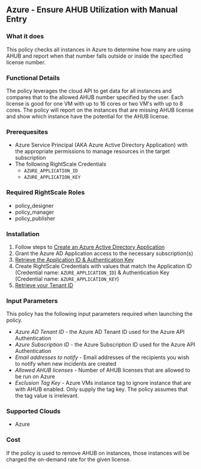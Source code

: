 ## Azure - Ensure AHUB Utilization with Manual Entry

### What it does

This policy checks all instances in Azure to determine how many are using AHUB and report when that number falls outside or inside the specified license number.

### Functional Details

The policy leverages the cloud API to get data for all instances and compares that to the allowed AHUB number specified by the user.
Each license is good for one VM with up to 16 cores or two VM's with up to 8 cores. The policy will report on the instances that are missing AHUB license and show which instance have the potential for the AHUB license.
 
### Prerequesites

- Azure Service Principal (AKA Azure Active Directory Application) with the appropriate permissions to manage resources in the target subscription
- The following RightScale Credentials
  - `AZURE_APPLICATION_ID`
  - `AZURE_APPLICATION_KEY`
  
### Required RightScale Roles

- policy_designer
- policy_manager
- policy_publisher

### Installation

1. Follow steps to [Create an Azure Active Directory Application](https://docs.microsoft.com/en-us/azure/azure-resource-manager/resource-group-create-service-principal-portal#create-an-azure-active-directory-application)
1. Grant the Azure AD Application access to the necessary subscription(s)
1. [Retrieve the Application ID & Authentication Key](https://docs.microsoft.com/en-us/azure/azure-resource-manager/resource-group-create-service-principal-portal#get-application-id-and-authentication-key)
1. Create RightScale Credentials with values that match the Application ID (Credential name: `AZURE_APPLICATION_ID`) & Authentication Key (Credential name: `AZURE_APPLICATION_KEY`)
1. [Retrieve your Tenant ID](https://docs.microsoft.com/en-us/azure/azure-resource-manager/resource-group-create-service-principal-portal#get-tenant-id)


### Input Parameters

This policy has the following input parameters required when launching the policy.

- *Azure AD Tenant ID* - the Azure AD Tenant ID used for the Azure API Authentication
- *Azure Subscription ID* - the Azure Subscription ID used for the Azure API Authentication
- *Email addresses to notify* - Email addresses of the recipients you wish to notify when new incidents are created
- *Allowed AHUB licenses* - Number of AHUB licenses that are allowed to be run on Azure
- *Exclusion Tag Key* - Azure VMs instance tag to ignore instance that are with AHUB enabled. Only supply the tag key. The policy assumes that the tag value is irrelevant.

### Supported Clouds

- Azure

### Cost

If the policy is used to remove AHUB on instances, those instances will be charged the on-demand rate for the given license.



